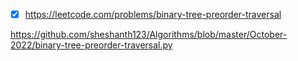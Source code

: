 - [x] https://leetcode.com/problems/binary-tree-preorder-traversal

https://github.com/sheshanth123/Algorithms/blob/master/October-2022/binary-tree-preorder-traversal.py
